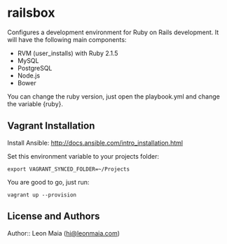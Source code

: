 # railsbox

Configures a development environment for Ruby on Rails development. It will have the following main components:

- RVM (user_installs) with Ruby 2.1.5
- MySQL
- PostgreSQL
- Node.js
- Bower

You can change the ruby version, just open the playbook.yml and change the
variable {ruby}.

## Vagrant Installation
Install Ansible: http://docs.ansible.com/intro_installation.html

Set this environment variable to your projects folder:
```
export VAGRANT_SYNCED_FOLDER=~/Projects
```
You are good to go, just run:
```
vagrant up --provision
```

## License and Authors
Author:: Leon Maia (hi@leonmaia.com)
